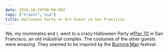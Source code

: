 ```yaml
---
date: 2016-10-29T00:00:00Z
tags: ["travel","usa"]
title: Halloween Party or Art Event in San Francisco
---
```


We, my roommates and I, went to a crazy Halloween Party at[Pier
70](https://en.wikipedia.org/wiki/Pier_70,_San_Francisco) in San Francisco, an
old industrial complex. The costumes of the other guests were amazing. They
seemed to be inspired by the [Burning
Man](https://en.wikipedia.org/wiki/Burning_Man) festival.
